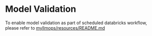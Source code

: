 # Model Validation
To enable model validation as part of scheduled databricks workflow, please refer to [myllmops/resources/README.md](../resources/README.md)
